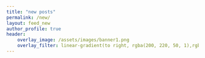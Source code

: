 ```yaml
---
title: "new posts"
permalink: /new/
layout: feed_new
author_profile: true
header:
    overlay_image: /assets/images/banner1.png
    overlay_filter: linear-gradient(to right, rgba(200, 220, 50, 1),rgba(0, 0, 0, 0))
---
```

